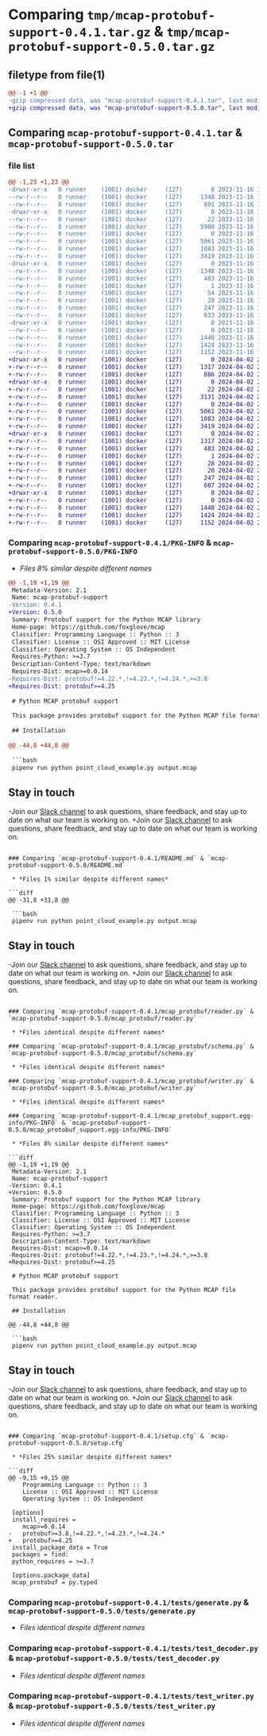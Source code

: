 # Comparing `tmp/mcap-protobuf-support-0.4.1.tar.gz` & `tmp/mcap-protobuf-support-0.5.0.tar.gz`

## filetype from file(1)

```diff
@@ -1 +1 @@
-gzip compressed data, was "mcap-protobuf-support-0.4.1.tar", last modified: Thu Nov 16 18:53:36 2023, max compression
+gzip compressed data, was "mcap-protobuf-support-0.5.0.tar", last modified: Tue Apr  2 22:52:55 2024, max compression
```

## Comparing `mcap-protobuf-support-0.4.1.tar` & `mcap-protobuf-support-0.5.0.tar`

### file list

```diff
@@ -1,23 +1,23 @@
-drwxr-xr-x   0 runner    (1001) docker     (127)        0 2023-11-16 18:53:36.435619 mcap-protobuf-support-0.4.1/
--rw-r--r--   0 runner    (1001) docker     (127)     1348 2023-11-16 18:53:36.435619 mcap-protobuf-support-0.4.1/PKG-INFO
--rw-r--r--   0 runner    (1001) docker     (127)      891 2023-11-16 18:51:07.000000 mcap-protobuf-support-0.4.1/README.md
-drwxr-xr-x   0 runner    (1001) docker     (127)        0 2023-11-16 18:53:36.435619 mcap-protobuf-support-0.4.1/mcap_protobuf/
--rw-r--r--   0 runner    (1001) docker     (127)       22 2023-11-16 18:51:07.000000 mcap-protobuf-support-0.4.1/mcap_protobuf/__init__.py
--rw-r--r--   0 runner    (1001) docker     (127)     5900 2023-11-16 18:51:07.000000 mcap-protobuf-support-0.4.1/mcap_protobuf/decoder.py
--rw-r--r--   0 runner    (1001) docker     (127)        0 2023-11-16 18:51:07.000000 mcap-protobuf-support-0.4.1/mcap_protobuf/py.typed
--rw-r--r--   0 runner    (1001) docker     (127)     5061 2023-11-16 18:51:07.000000 mcap-protobuf-support-0.4.1/mcap_protobuf/reader.py
--rw-r--r--   0 runner    (1001) docker     (127)     1083 2023-11-16 18:51:07.000000 mcap-protobuf-support-0.4.1/mcap_protobuf/schema.py
--rw-r--r--   0 runner    (1001) docker     (127)     3419 2023-11-16 18:51:07.000000 mcap-protobuf-support-0.4.1/mcap_protobuf/writer.py
-drwxr-xr-x   0 runner    (1001) docker     (127)        0 2023-11-16 18:53:36.435619 mcap-protobuf-support-0.4.1/mcap_protobuf_support.egg-info/
--rw-r--r--   0 runner    (1001) docker     (127)     1348 2023-11-16 18:53:36.000000 mcap-protobuf-support-0.4.1/mcap_protobuf_support.egg-info/PKG-INFO
--rw-r--r--   0 runner    (1001) docker     (127)      483 2023-11-16 18:53:36.000000 mcap-protobuf-support-0.4.1/mcap_protobuf_support.egg-info/SOURCES.txt
--rw-r--r--   0 runner    (1001) docker     (127)        1 2023-11-16 18:53:36.000000 mcap-protobuf-support-0.4.1/mcap_protobuf_support.egg-info/dependency_links.txt
--rw-r--r--   0 runner    (1001) docker     (127)       54 2023-11-16 18:53:36.000000 mcap-protobuf-support-0.4.1/mcap_protobuf_support.egg-info/requires.txt
--rw-r--r--   0 runner    (1001) docker     (127)       20 2023-11-16 18:53:36.000000 mcap-protobuf-support-0.4.1/mcap_protobuf_support.egg-info/top_level.txt
--rw-r--r--   0 runner    (1001) docker     (127)      247 2023-11-16 18:51:07.000000 mcap-protobuf-support-0.4.1/pyproject.toml
--rw-r--r--   0 runner    (1001) docker     (127)      633 2023-11-16 18:53:36.439619 mcap-protobuf-support-0.4.1/setup.cfg
-drwxr-xr-x   0 runner    (1001) docker     (127)        0 2023-11-16 18:53:36.435619 mcap-protobuf-support-0.4.1/tests/
--rw-r--r--   0 runner    (1001) docker     (127)        0 2023-11-16 18:51:07.000000 mcap-protobuf-support-0.4.1/tests/__init__.py
--rw-r--r--   0 runner    (1001) docker     (127)     1448 2023-11-16 18:51:07.000000 mcap-protobuf-support-0.4.1/tests/generate.py
--rw-r--r--   0 runner    (1001) docker     (127)     1424 2023-11-16 18:51:07.000000 mcap-protobuf-support-0.4.1/tests/test_decoder.py
--rw-r--r--   0 runner    (1001) docker     (127)     1152 2023-11-16 18:51:07.000000 mcap-protobuf-support-0.4.1/tests/test_writer.py
+drwxr-xr-x   0 runner    (1001) docker     (127)        0 2024-04-02 22:52:55.746525 mcap-protobuf-support-0.5.0/
+-rw-r--r--   0 runner    (1001) docker     (127)     1317 2024-04-02 22:52:55.746525 mcap-protobuf-support-0.5.0/PKG-INFO
+-rw-r--r--   0 runner    (1001) docker     (127)      886 2024-04-02 22:50:26.000000 mcap-protobuf-support-0.5.0/README.md
+drwxr-xr-x   0 runner    (1001) docker     (127)        0 2024-04-02 22:52:55.746525 mcap-protobuf-support-0.5.0/mcap_protobuf/
+-rw-r--r--   0 runner    (1001) docker     (127)       22 2024-04-02 22:50:26.000000 mcap-protobuf-support-0.5.0/mcap_protobuf/__init__.py
+-rw-r--r--   0 runner    (1001) docker     (127)     3131 2024-04-02 22:50:26.000000 mcap-protobuf-support-0.5.0/mcap_protobuf/decoder.py
+-rw-r--r--   0 runner    (1001) docker     (127)        0 2024-04-02 22:50:26.000000 mcap-protobuf-support-0.5.0/mcap_protobuf/py.typed
+-rw-r--r--   0 runner    (1001) docker     (127)     5061 2024-04-02 22:50:26.000000 mcap-protobuf-support-0.5.0/mcap_protobuf/reader.py
+-rw-r--r--   0 runner    (1001) docker     (127)     1083 2024-04-02 22:50:26.000000 mcap-protobuf-support-0.5.0/mcap_protobuf/schema.py
+-rw-r--r--   0 runner    (1001) docker     (127)     3419 2024-04-02 22:50:26.000000 mcap-protobuf-support-0.5.0/mcap_protobuf/writer.py
+drwxr-xr-x   0 runner    (1001) docker     (127)        0 2024-04-02 22:52:55.746525 mcap-protobuf-support-0.5.0/mcap_protobuf_support.egg-info/
+-rw-r--r--   0 runner    (1001) docker     (127)     1317 2024-04-02 22:52:55.000000 mcap-protobuf-support-0.5.0/mcap_protobuf_support.egg-info/PKG-INFO
+-rw-r--r--   0 runner    (1001) docker     (127)      483 2024-04-02 22:52:55.000000 mcap-protobuf-support-0.5.0/mcap_protobuf_support.egg-info/SOURCES.txt
+-rw-r--r--   0 runner    (1001) docker     (127)        1 2024-04-02 22:52:55.000000 mcap-protobuf-support-0.5.0/mcap_protobuf_support.egg-info/dependency_links.txt
+-rw-r--r--   0 runner    (1001) docker     (127)       28 2024-04-02 22:52:55.000000 mcap-protobuf-support-0.5.0/mcap_protobuf_support.egg-info/requires.txt
+-rw-r--r--   0 runner    (1001) docker     (127)       20 2024-04-02 22:52:55.000000 mcap-protobuf-support-0.5.0/mcap_protobuf_support.egg-info/top_level.txt
+-rw-r--r--   0 runner    (1001) docker     (127)      247 2024-04-02 22:50:26.000000 mcap-protobuf-support-0.5.0/pyproject.toml
+-rw-r--r--   0 runner    (1001) docker     (127)      607 2024-04-02 22:52:55.746525 mcap-protobuf-support-0.5.0/setup.cfg
+drwxr-xr-x   0 runner    (1001) docker     (127)        0 2024-04-02 22:52:55.746525 mcap-protobuf-support-0.5.0/tests/
+-rw-r--r--   0 runner    (1001) docker     (127)        0 2024-04-02 22:50:26.000000 mcap-protobuf-support-0.5.0/tests/__init__.py
+-rw-r--r--   0 runner    (1001) docker     (127)     1448 2024-04-02 22:50:26.000000 mcap-protobuf-support-0.5.0/tests/generate.py
+-rw-r--r--   0 runner    (1001) docker     (127)     1424 2024-04-02 22:50:26.000000 mcap-protobuf-support-0.5.0/tests/test_decoder.py
+-rw-r--r--   0 runner    (1001) docker     (127)     1152 2024-04-02 22:50:26.000000 mcap-protobuf-support-0.5.0/tests/test_writer.py
```

### Comparing `mcap-protobuf-support-0.4.1/PKG-INFO` & `mcap-protobuf-support-0.5.0/PKG-INFO`

 * *Files 8% similar despite different names*

```diff
@@ -1,19 +1,19 @@
 Metadata-Version: 2.1
 Name: mcap-protobuf-support
-Version: 0.4.1
+Version: 0.5.0
 Summary: Protobuf support for the Python MCAP library
 Home-page: https://github.com/foxglove/mcap
 Classifier: Programming Language :: Python :: 3
 Classifier: License :: OSI Approved :: MIT License
 Classifier: Operating System :: OS Independent
 Requires-Python: >=3.7
 Description-Content-Type: text/markdown
 Requires-Dist: mcap>=0.0.14
-Requires-Dist: protobuf!=4.22.*,!=4.23.*,!=4.24.*,>=3.8
+Requires-Dist: protobuf>=4.25
 
 # Python MCAP protobuf support
 
 This package provides protobuf support for the Python MCAP file format reader.
 
 ## Installation
 
@@ -44,8 +44,8 @@
 
 ```bash
 pipenv run python point_cloud_example.py output.mcap
 ```
 
 ## Stay in touch
 
-Join our [Slack channel](https://foxglove.dev/join-slack) to ask questions, share feedback, and stay up to date on what our team is working on.
+Join our [Slack channel](https://foxglove.dev/slack) to ask questions, share feedback, and stay up to date on what our team is working on.
```

### Comparing `mcap-protobuf-support-0.4.1/README.md` & `mcap-protobuf-support-0.5.0/README.md`

 * *Files 1% similar despite different names*

```diff
@@ -31,8 +31,8 @@
 
 ```bash
 pipenv run python point_cloud_example.py output.mcap
 ```
 
 ## Stay in touch
 
-Join our [Slack channel](https://foxglove.dev/join-slack) to ask questions, share feedback, and stay up to date on what our team is working on.
+Join our [Slack channel](https://foxglove.dev/slack) to ask questions, share feedback, and stay up to date on what our team is working on.
```

### Comparing `mcap-protobuf-support-0.4.1/mcap_protobuf/reader.py` & `mcap-protobuf-support-0.5.0/mcap_protobuf/reader.py`

 * *Files identical despite different names*

### Comparing `mcap-protobuf-support-0.4.1/mcap_protobuf/schema.py` & `mcap-protobuf-support-0.5.0/mcap_protobuf/schema.py`

 * *Files identical despite different names*

### Comparing `mcap-protobuf-support-0.4.1/mcap_protobuf/writer.py` & `mcap-protobuf-support-0.5.0/mcap_protobuf/writer.py`

 * *Files identical despite different names*

### Comparing `mcap-protobuf-support-0.4.1/mcap_protobuf_support.egg-info/PKG-INFO` & `mcap-protobuf-support-0.5.0/mcap_protobuf_support.egg-info/PKG-INFO`

 * *Files 8% similar despite different names*

```diff
@@ -1,19 +1,19 @@
 Metadata-Version: 2.1
 Name: mcap-protobuf-support
-Version: 0.4.1
+Version: 0.5.0
 Summary: Protobuf support for the Python MCAP library
 Home-page: https://github.com/foxglove/mcap
 Classifier: Programming Language :: Python :: 3
 Classifier: License :: OSI Approved :: MIT License
 Classifier: Operating System :: OS Independent
 Requires-Python: >=3.7
 Description-Content-Type: text/markdown
 Requires-Dist: mcap>=0.0.14
-Requires-Dist: protobuf!=4.22.*,!=4.23.*,!=4.24.*,>=3.8
+Requires-Dist: protobuf>=4.25
 
 # Python MCAP protobuf support
 
 This package provides protobuf support for the Python MCAP file format reader.
 
 ## Installation
 
@@ -44,8 +44,8 @@
 
 ```bash
 pipenv run python point_cloud_example.py output.mcap
 ```
 
 ## Stay in touch
 
-Join our [Slack channel](https://foxglove.dev/join-slack) to ask questions, share feedback, and stay up to date on what our team is working on.
+Join our [Slack channel](https://foxglove.dev/slack) to ask questions, share feedback, and stay up to date on what our team is working on.
```

### Comparing `mcap-protobuf-support-0.4.1/setup.cfg` & `mcap-protobuf-support-0.5.0/setup.cfg`

 * *Files 25% similar despite different names*

```diff
@@ -9,15 +9,15 @@
 	Programming Language :: Python :: 3
 	License :: OSI Approved :: MIT License
 	Operating System :: OS Independent
 
 [options]
 install_requires = 
 	mcap>=0.0.14
-	protobuf>=3.8,!=4.22.*,!=4.23.*,!=4.24.*
+	protobuf>=4.25
 install_package_data = True
 packages = find:
 python_requires = >=3.7
 
 [options.package_data]
 mcap_protobuf = py.typed
```

### Comparing `mcap-protobuf-support-0.4.1/tests/generate.py` & `mcap-protobuf-support-0.5.0/tests/generate.py`

 * *Files identical despite different names*

### Comparing `mcap-protobuf-support-0.4.1/tests/test_decoder.py` & `mcap-protobuf-support-0.5.0/tests/test_decoder.py`

 * *Files identical despite different names*

### Comparing `mcap-protobuf-support-0.4.1/tests/test_writer.py` & `mcap-protobuf-support-0.5.0/tests/test_writer.py`

 * *Files identical despite different names*

